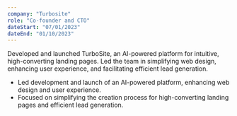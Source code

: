 ```yaml
---
company: "Turbosite"
role: "Co-founder and CTO"
dateStart: "07/01/2023"
dateEnd: "01/10/2023"
---
```


Developed and launched TurboSite, an AI-powered platform for intuitive, high-converting landing pages. Led the team in simplifying web design, enhancing user experience, and facilitating efficient lead generation.

- Led development and launch of an AI-powered platform, enhancing web design and user experience.
- Focused on simplifying the creation process for high-converting landing pages and efficient lead generation.

